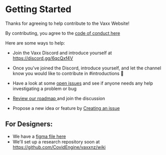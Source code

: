 # Getting Started

Thanks for agreeing to help contribute to the Vaxx Website!

By contributing, you agree to the [code of conduct here](https://github.com/CovidEngine/vaxxnz/blob/main/CODE_OF_CONDUCT.md)

Here are some ways to help:

- Join the Vaxx Discord and introduce yourself at https://discord.gg/6qcQxf4V

- Once you've joined the Discord, introduce yourself, and let the channel know you would like to contribute in #introductions 🥳

- Have a look at some [open issues](https://github.com/CovidEngine/vaxxnz/issues) and see if anyone needs any help investigating a problem or bug

- [Review our roadmap ](https://github.com/CovidEngine/vaxxnz/projects/2) and join the discussion

- Propose a new idea or feature by [Creating an issue](https://github.com/CovidEngine/vaxxnz/issues)

## For Designers:

- We have a [figma file here](https://www.figma.com/file/4oWThzqdwnGO0ibpbWR3zd/Vaxxtastic?node-id=0%3A1)
- We'll set up a research repository soon at https://github.com/CovidEngine/vaxxnz/wiki
